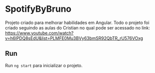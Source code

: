 # SpotifyByBruno

Projeto criado para melhorar habilidades em Angular. Todo o projeto foi criado seguindo as aulas do Cristian no qual pode ser acessado no link:
https://www.youtube.com/watch?v=h6lPDQ8sEdU&list=PLMFE0Mu3BVy63bmSR92QbTR_rU576VOxg

## Run

Run `ng start` para inicializar o projeto.
